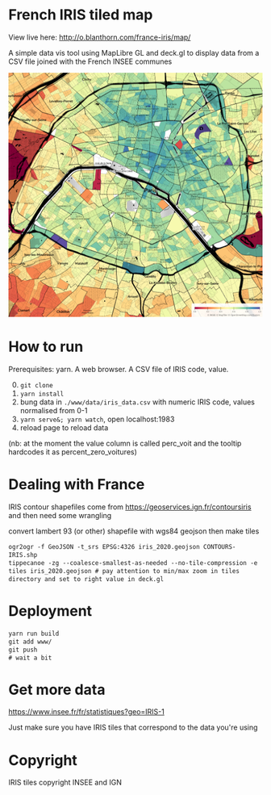 # French IRIS tiled map

View live here: http://o.blanthorn.com/france-iris/map/

A simple data vis tool using MapLibre GL and deck.gl to display data from a CSV file joined with the French INSEE communes

<p align="center">
<img src="promo/demo.png" alt="Chloropleth map of Paris showing percentage of principal residences without cars">
</p>


# How to run

Prerequisites: yarn. A web browser. A CSV file of IRIS code, value.

0. `git clone`
1. `yarn install`
2. bung data in `./www/data/iris_data.csv` with numeric IRIS code, values normalised from 0-1
3. `yarn serve&; yarn watch`, open localhost:1983
4. reload page to reload data

(nb: at the moment the value column is called perc_voit and the tooltip hardcodes it as percent_zero_voitures)


# Dealing with France

IRIS contour shapefiles come from https://geoservices.ign.fr/contoursiris and then need some wrangling

convert lambert 93 (or other) shapefile with wgs84 geojson then make tiles
```
ogr2ogr -f GeoJSON -t_srs EPSG:4326 iris_2020.geojson CONTOURS-IRIS.shp 
tippecanoe -zg --coalesce-smallest-as-needed --no-tile-compression -e tiles iris_2020.geojson # pay attention to min/max zoom in tiles directory and set to right value in deck.gl
```

# Deployment

```
yarn run build
git add www/
git push
# wait a bit
```

# Get more data

https://www.insee.fr/fr/statistiques?geo=IRIS-1

Just make sure you have IRIS tiles that correspond to the data you're using

# Copyright
IRIS tiles copyright INSEE and IGN

